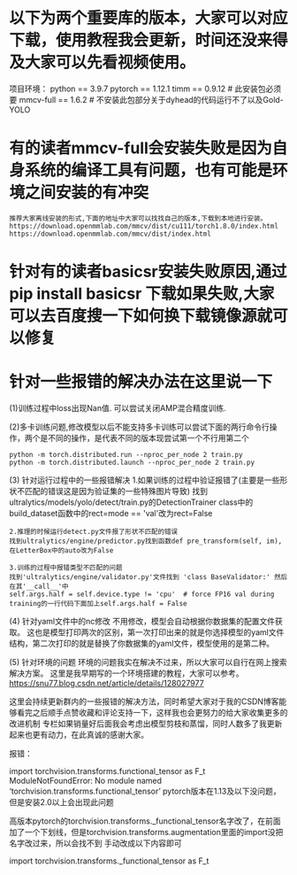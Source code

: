 # 以下为两个重要库的版本，大家可以对应下载，使用教程我会更新，时间还没来得及大家可以先看视频使用。

项目环境：
python == 3.9.7
pytorch == 1.12.1 
timm == 0.9.12  # 此安装包必须要
mmcv-full == 1.6.2  # 不安装此包部分关于dyhead的代码运行不了以及Gold-YOLO


# 有的读者mmcv-full会安装失败是因为自身系统的编译工具有问题，也有可能是环境之间安装的有冲突
    推荐大家离线安装的形式,下面的地址中大家可以找找自己的版本,下载到本地进行安装。
    https://download.openmmlab.com/mmcv/dist/cu111/torch1.8.0/index.html
    https://download.openmmlab.com/mmcv/dist/index.html

# 针对有的读者basicsr安装失败原因,通过pip install basicsr 下载如果失败,大家可以去百度搜一下如何换下载镜像源就可以修复

# 针对一些报错的解决办法在这里说一下

(1)训练过程中loss出现Nan值.
   可以尝试关闭AMP混合精度训练.

(2)多卡训练问题,修改模型以后不能支持多卡训练可以尝试下面的两行命令行操作，两个是不同的操作，是代表不同的版本现尝试第一个不行用第二个

    python -m torch.distributed.run --nproc_per_node 2 train.py
    python -m torch.distributed.launch --nproc_per_node 2 train.py

(3) 针对运行过程中的一些报错解决
    1.如果训练的过程中验证报错了(主要是一些形状不匹配的错误这是因为验证集的一些特殊图片导致)
    找到ultralytics/models/yolo/detect/train.py的DetectionTrainer class中的build_dataset函数中的rect=mode == 'val'改为rect=False

    2.推理的时候运行detect.py文件报了形状不匹配的错误
    找到ultralytics/engine/predictor.py找到函数def pre_transform(self, im),在LetterBox中的auto改为False
    
    3.训练的过程中报错类型不匹配的问题
    找到'ultralytics/engine/validator.py'文件找到 'class BaseValidator:' 然后在其'__call__'中
    self.args.half = self.device.type != 'cpu'  # force FP16 val during training的一行代码下面加上self.args.half = False

(4) 针对yaml文件中的nc修改
    不用修改，模型会自动根据你数据集的配置文件获取。
    这也是模型打印两次的区别，第一次打印出来的就是你选择模型的yaml文件结构，第二次打印的就是替换了你数据集的yaml文件，模型使用的是第二种。

(5) 针对环境的问题
    环境的问题我实在解决不过来，所以大家可以自行在网上搜索解决方案。
    这里是我早期写的一个环境搭建的教程，大家可以参考。
    https://snu77.blog.csdn.net/article/details/128027977


这里会持续更新群内的一些报错的解决方法，同时希望大家对于我的CSDN博客能够看完之后顺手点赞收藏和评论支持一下，这样我也会更努力的给大家收集更多的改进机制
专栏如果销量好后面我会考虑出模型剪枝和蒸馏，同时人数多了我更新起来也更有动力，在此真诚的感谢大家。

报错：

import torchvision.transforms.functional_tensor as F_t
ModuleNotFoundError: No module named ‘torchvision.transforms.functional_tensor’
pytorch版本在1.13及以下没问题，但是安装2.0以上会出现此问题

高版本pytorch的torchvision.transforms._functional_tensor名字改了，在前面加了一个下划线，但是torchvision.transforms.augmentation里面的import没把名字改过来，所以会找不到
手动改成以下内容即可

import torchvision.transforms._functional_tensor as F_t
